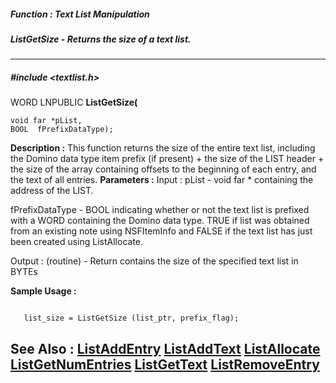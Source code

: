 ##### Function : Text List Manipulation
##### ListGetSize - Returns the size of a text list.
---
##### #include <textlist.h>
WORD LNPUBLIC **ListGetSize(**

	void far *pList,
	BOOL  fPrefixDataType);
**Description :**
This function returns the size of the entire text list, including the Domino 
data type item prefix (if present) + the size of the LIST header + the size of 
the array containing offsets to the beginning of each entry, and the text of 
all entries.
**Parameters :**
Input :
pList  -  void far * containing the address of the LIST.

fPrefixDataType  -  BOOL indicating whether or not the text list is prefixed with a WORD containing the Domino data type.  TRUE if list was obtained from an existing note using NSFItemInfo and FALSE if the text list has just been created using ListAllocate.

Output :
(routine)  -  Return contains the size of the specified text list in BYTEs


**Sample Usage :**
```

   list_size = ListGetSize (list_ptr, prefix_flag);

```
**See Also :**
[ListAddEntry](D:/md_files/ListAddEntry.md)
[ListAddText](D:/md_files/ListAddText.md)
[ListAllocate](D:/md_files/ListAllocate.md)
[ListGetNumEntries](D:/md_files/ListGetNumEntries.md)
[ListGetText](D:/md_files/ListGetText.md)
[ListRemoveEntry](D:/md_files/ListRemoveEntry.md)
---
